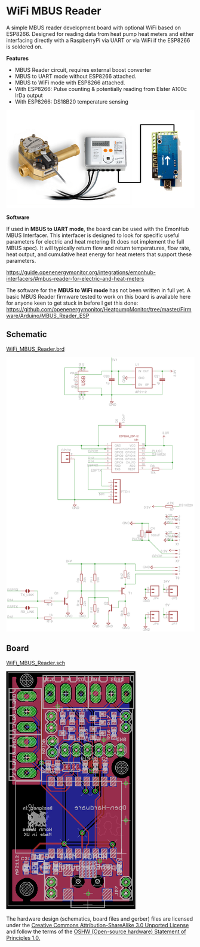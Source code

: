 # WiFi MBUS Reader

A simple MBUS reader development board with optional WiFi based on ESP8266. Designed for reading data from heat pump heat meters and either interfacing directly with a RaspberryPi via UART or via WiFi if the ESP8266 is soldered on.

**Features**

- MBUS Reader circuit, requires external boost converter
- MBUS to UART mode without ESP8266 attached.
- MBUS to WiFi mode with ESP8266 attached.
- With ESP8266: Pulse counting & potentially reading from Elster A100c IrDa output
- With ESP8266: DS18B20 temperature sensing 

![mbus_reader.png](mbus_reader.png)

**Software**

If used in **MBUS to UART mode**, the board can be used with the EmonHub MBUS Interfacer. This interfacer is designed to look for specific useful parameters for electric and heat metering (It does not implement the full MBUS spec). It will typically return flow and return temperatures, flow rate, heat output, and cumulative heat energy for heat meters that support these parameters.

https://guide.openenergymonitor.org/integrations/emonhub-interfacers/#mbus-reader-for-electric-and-heat-meters

The software for the **MBUS to WiFi mode** has not been written in full yet. A basic MBUS Reader firmware tested to work on this board is available here for anyone keen to get stuck in before I get this done: https://github.com/openenergymonitor/HeatpumpMonitor/tree/master/Firmware/Arduino/MBUS_Reader_ESP 

## Schematic

[WiFi_MBUS_Reader.brd](WiFi_MBUS_Reader.brd)

![schematic.png](schematic.png)

## Board

[WiFi_MBUS_Reader.sch](WiFi_MBUS_Reader.sch)

![board.png](board.png)

The hardware design (schematics, board files and gerber) files are licensed under the [Creative Commons Attribution-ShareAlike 3.0 Unported License](http://creativecommons.org/licenses/by-sa/3.0/) and follow the terms of the [OSHW (Open-source hardware) Statement of Principles 1.0.](http://freedomdefined.org/OSHW)



